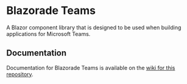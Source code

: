 # Blazorade Teams
A Blazor component library that is designed to be used when building applications for Microsoft Teams.

## Documentation

Documentation for Blazorade Teams is available on the [wiki for this repository](https://github.com/Blazorade/Blazorade-Teams/wiki).
